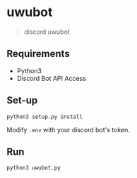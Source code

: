 # uwubot

> discord uwubot

## Requirements

- Python3
- Discord Bot API Access
  
## Set-up

```#bash
python3 setup.py install
```

Modify `.env` with your discord bot's token.

## Run

```#bash
python3 uwubot.py
```
